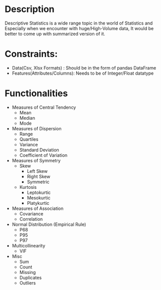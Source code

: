 # Description
Descriptive Statistics is a wide range topic in the world of Statistics and Especially when we encounter with huge/High-Volume data, It would be better to come up with summarized version of it.

# Constraints:
- Data(Csv, Xlsx Formats)     : Should be in the form of pandas DataFrame
- Features(Attributes/Columns): Needs to be of Integer/Float datatype

# Functionalities
  - Measures of Central Tendency
    - Mean
    - Median
    - Mode
  - Measures of Dispersion
    - Range
    - Quartiles
    - Variance
    - Standard Deviation
    - Coefficient of Variation
  - Measures of Symmetry
    - Skew
      - Left Skew
      - Right Skew
      - Symmetric
    - Kurtosis
      - Leptokurtic
      - Mesokurtic
      - Platykurtic
  - Measures of Association
     - Covariance
     - Correlation
  - Normal Distribution (Empirical Rule)
    - P68
    - P95
    - P97
  - Multicollinearity
    - VIF
  - Misc
    - Sum
    - Count
    - Missing
    - Duplicates
    - Outliers
